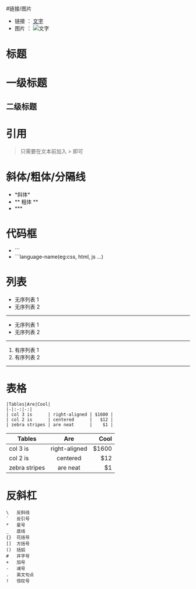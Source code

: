 #链接/图片

-   链接 ： [文字](http://shuoshubao.github.io)
-   图片 ： ![文字](https://assets-cdn.github.com/favicon.ico)

# 标题

# 一级标题

## 二级标题

# 引用

> 只需要在文本前加入 \> 即可

# 斜体/粗体/分隔线

-   \*斜体\*
-   \*\* 粗体 \*\*
-   \*\*\*

# 代码框

-   \`\`\`
-   \`\`\`language-name(eg:css, html, js ...)

# 列表

-   无序列表 1
-   无序列表 2

---

-   无序列表 1
-   无序列表 2

---

1. 有序列表 1
2. 有序列表 2

---

# 表格

```
|Tables|Are|Cool|
|-|:-:|-:|
| col 3 is      | right-aligned | $1600 |
| col 2 is      | centered      |   $12 |
| zebra stripes | are neat      |    $1 |
```

| Tables        |      Are      |   Cool |
| ------------- | :-----------: | -----: |
| col 3 is      | right-aligned | \$1600 |
| col 2 is      |   centered    |   \$12 |
| zebra stripes |   are neat    |    \$1 |

# 反斜杠

```
\   反斜线
`   反引号
*   星号
_   底线
{}  花括号
[]  方括号
()  括弧
#   井字号
+   加号
-   减号
.   英文句点
!   惊叹号
```

